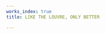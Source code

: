 ```yaml
---
works_index: true
title: LIKE THE LOUVRE, ONLY BETTER

---
```

<ClientOnly>
<Carousel />
</ClientOnly>
